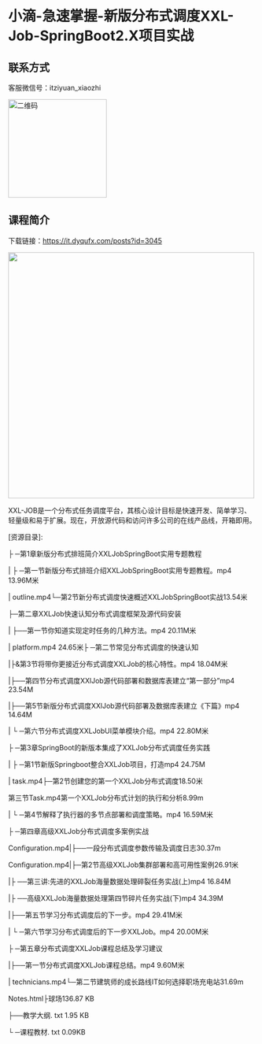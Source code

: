 # 小滴-急速掌握-新版分布式调度XXL-Job-SpringBoot2.X项目实战

## 联系方式

客服微信号：itziyuan_xiaozhi

<img src="https://ziyuanyun.oss-cn-guangzhou.aliyuncs.com/common/20240614073449/666b82192834a.jpg" width="200" height="200" alt="二维码">

## 课程简介

下载链接：https://it.dyqufx.com/posts?id=3045

<img src="https://ziyuanyun.oss-cn-guangzhou.aliyuncs.com/yun/20240515184932/6644933c665e6.jpg" width="500" alt="">

  

 XXL-JOB是一个分布式任务调度平台，其核心设计目标是快速开发、简单学习、轻量级和易于扩展。现在，开放源代码和访问许多公司的在线产品线，开箱即用。

 [资源目录]:

 ├ ─第1章新版分布式排班简介XXLJobSpringBoot实用专题教程

 | ├ ─第一节新版分布式排班介绍XXLJobSpringBoot实用专题教程。mp4 13.96M米

 | outline.mp4└─第2节新分布式调度快速概述XXLJobSpringBoot实战13.54米

 ├─第二章XXLJob快速认知分布式调度框架及源代码安装

 | ├──第一节你知道实现定时任务的几种方法。mp4 20.11M米

 | platform.mp4 24.65米├ ─第二节常见分布式调度的快速认知

 |├&amp;第3节将带你更接近分布式调度XXLJob的核心特性。mp4 18.04M米

 |├──第四节分布式调度XXlJob源代码部署和数据库表建立“第一部分”mp4 23.54M

 |├──第5节新版分布式调度XXlJob源代码部署及数据库表建立《下篇》mp4 14.64M

 | └ ─第六节分布式调度XXLJobUI菜单模块介绍。mp4 22.80M米

 ├ ─第3章SpringBoot的新版本集成了XXLJob分布式调度任务实践

 | ├ ─第1节新版Springboot整合XXLJob项目，打造mp4 24.75M

 | task.mp4├─第2节创建您的第一个XXLJob分布式调度18.50米

 第三节Task.mp4第一个XXLJob分布式计划的执行和分析8.99m

 | └ ─第4节解释了执行器的多节点部署和调度策略。mp4 16.59M米

 ├ ─第四章高级XXLJob分布式调度多案例实战

 Configuration.mp4|├──一段分布式调度参数传输及调度日志30.37m

 Configuration.mp4|├─第2节高级XXLJob集群部署和高可用性案例26.91米

 |├ ──第三讲:先进的XXLJob海量数据处理碎裂任务实战(上)mp4 16.84M

 |├ ──高级XXLJob海量数据处理第四节碎片任务实战(下)mp4 34.39M

 |├──第五节学习分布式调度后的下一步。mp4 29.41M米

 | └ ─第六节学习分布式调度后的下一步XXLJob。mp4 20.00M米

 ├ ─第五章分布式调度XXLJob课程总结及学习建议

 |├──第一节分布式调度XXLJob课程总结。mp4 9.60M米

 | technicians.mp4└─第二节建筑师的成长路线IT如何选择职场充电站31.69m

 Notes.html├球场136.87 KB

 ├──教学大纲. txt 1.95 KB

 └ ─课程教材. txt 0.09KB

  